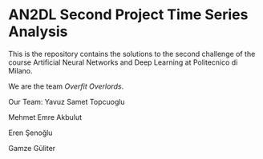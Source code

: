 # AN2DL Second Project Time Series Analysis

This is the repository contains the solutions to the second challenge of the course Artificial Neural Networks and Deep Learning at Politecnico di Milano.

We are the team *Overfit Overlords*.

Our Team:
Yavuz Samet Topcuoglu

Mehmet Emre Akbulut

Eren Şenoğlu

Gamze Güliter
